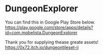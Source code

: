 # DungeonExplorer
You can find this in Google Play Store below.<br>
https://play.google.com/store/apps/details?id=com.mobelista.DungeonExplorer

Thank you for supplying thease greate assets!<br>
https://0x72.itch.io/dungeontileset-ii
